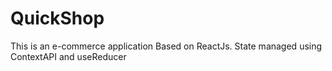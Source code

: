 # QuickShop
This is an e-commerce application Based on ReactJs. State managed using ContextAPI and useReducer
